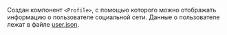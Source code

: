 Создан компонент `<Profile>`, с помощью которого можно отображать информацию о
пользователе социальной сети. Данные о пользователе лежат в файле
[user.json](./user.json).
